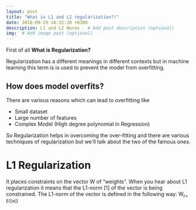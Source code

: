 ```yaml
---
layout: post
title: "What is L1 and L2 regularization?!"
date: 2018-09-29 16:32:20 +0300
description: L1 and L2 Norms . # Add post description (optional)
img:  # Add image post (optional)
---
```


First of all **What is Regularization?**

Regularization has a different meanings in different contexts but in machine learning this term is is used to prevent the model from overfitting.

## How does model overfits?

There are various reasons which can lead to overfitting like
  * Small dataset
  * Large number of features
  * Complex Model (High degree polynomial in Regression)
  
 So Regularization helps in overcoming the over-fitting and there are various techniques of regularization but we'll talk about the two of the famous ones.
 
 # L1 Regularization
 
It places constraints on the vector W of “weights”.
When you hear about L1 regularization it means that the L1-norm [1] of the vector  is being constrained.
The L1-norm of the vector is defined in the following way:
  W<sub>r= E(|w|)
